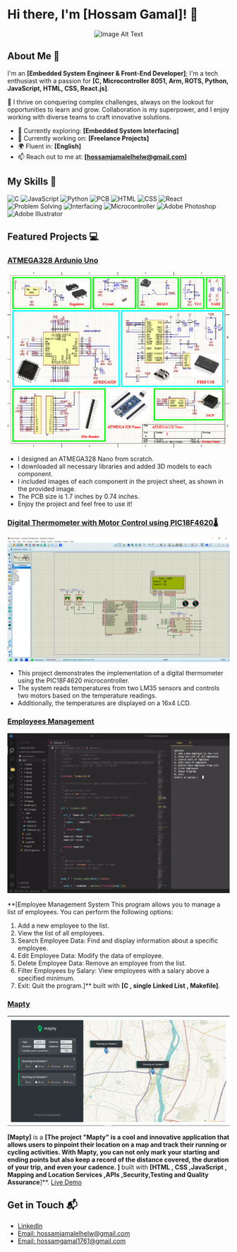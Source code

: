 # Hi there, I'm [Hossam Gamal]! 👋

<div align="center">
<img src="![image](https://github.com/user-attachments/assets/b2d61e53-8388-4ab7-89df-51a6db98285a)" alt="Image Alt Text">
</div>

## About Me 🚀

I'm an **[Embedded System Engineer & Front-End Developer]**; I'm a tech enthusiast with a passion for **[C, Microcontroller 8051, Arm, ROTS, Python, JavaScript, HTML, CSS, React.js]**.

🌟 I thrive on conquering complex challenges, always on the lookout for opportunities to learn and grow. Collaboration is my superpower, and I enjoy working with diverse teams to craft innovative solutions.

- 🌱 Currently exploring: **[Embedded System Interfacing]**
- 🔭 Currently working on: **[Freelance Projects]**
- 🌍 Fluent in: **[English]**
- 📫 Reach out to me at: **[hossamjamalelhelw@gmail.com]**



## My Skills 🧠
![C](https://img.shields.io/badge/-C-007ACC?style=flat-square&logo=c&logoColor=white)
![JavaScript](https://img.shields.io/badge/-JavaScript-F7DF1E?style=flat-square&logo=javascript&logoColor=black)
![Python](https://img.shields.io/badge/-Python-3776AB?style=flat-square&logo=python&logoColor=white)
![PCB](https://img.shields.io/badge/-PCB-8BC34A?style=flat-square&logo=pcb&logoColor=white)
![HTML](https://img.shields.io/badge/-HTML-E34F26?style=flat-square&logo=html5&logoColor=white)
![CSS](https://img.shields.io/badge/-CSS-1572B6?style=flat-square&logo=css3&logoColor=white)
![React](https://img.shields.io/badge/-React-61DAFB?style=flat-square&logo=react&logoColor=black)
![Problem Solving](https://img.shields.io/badge/-Problem%20Solving-007ACC?style=flat-square&logoColor=white)
![Interfacing](https://img.shields.io/badge/-Interfacing-007ACC?style=flat-square&logoColor=white)
![Microcontroller](https://img.shields.io/badge/-Microcontroller-007ACC?style=flat-square&logoColor=white)
![Adobe Photoshop](https://img.shields.io/badge/-Adobe%20Photoshop-001D26?style=flat-square&logo=adobe-photoshop&logoColor=31A8FF)
![Adobe Illustrator](https://img.shields.io/badge/-Adobe%20Illustrator-FF9A00?style=flat-square&logo=adobe-illustrator&logoColor=1F7AEB)

## Featured Projects 💻

### [ATMEGA328 Ardunio Uno](https://github.com/HossamGamalElhelw/PCB_ATMEGA328_Nano)
![Project_Photo ](https://github.com/HossamGamalElhelw/PCB_ATMEGA328_Nano/blob/main/PCB_ATMEGA%20328%20Nano/images/Sheet.png)
- I designed an ATMEGA328 Nano from scratch.
- I downloaded all necessary libraries and added 3D models to each component.
- I included images of each component in the project sheet, as shown in the provided image.
- The PCB size is 1.7 inches by 0.74 inches.
- Enjoy the project and feel free to use it!
### [Digital Thermometer with Motor Control using PIC18F4620🌡](https://github.com/HossamGamalElhelw/Digital-Thermometer-DC-Motor)
![Project_Photo ](https://github.com/HossamGamalElhelw/Digital-Thermometer-DC-Motor/blob/main/Design.png)
- This project demonstrates the implementation of a digital thermometer using the PIC18F4620 microcontroller. 
- The system reads temperatures from two LM35 sensors and controls two motors based on the temperature readings.
- Additionally, the temperatures are displayed on a 16x4 LCD.

### [Employees Management](https://github.com/HossamGamalElhelw/Employees-Management)
![Project_Photo](https://github.com/HossamGamalElhelw/fictional-carnival/blob/66f9fdd855ef894d44b0a92c84246105d4824ad1/Images/System%20Emloyee.png)

**[Employee Management System
This program allows you to manage a list of employees.
You can perform the following options:
1. Add a new employee to the list.
2. View the list of all employees.
3. Search Employee Data: Find and display information about a specific employee.
4. Edit Employee Data: Modify the data of employee.
5. Delete Employee Data: Remove an employee from the list.
6. Filter Employees by Salary: View employees with a salary above a specified minimum.
7. Exit: Quit the program.]** built with **[C , single Linked List , Makefile]**.

### [Mapty](https://github.com/HossamGamalElhelw/Mapty)

![Project 2 Screenshot](https://raw.githubusercontent.com/HossamGamalElhelw/fictional-carnival/main/Mapty.png)

**[Mapty]** is a **[The project "Mapty" is a cool and innovative application that allows users to pinpoint their location on a map and track their running or cycling activities. With Mapty, you can not only mark your starting and ending points but also keep a record of the distance covered, the duration of your trip, and even your cadence.  ]** built with **[HTML , CSS ,JavaScript , Mapping and Location Services ,APIs ,Security,Testing and Quality Assurance**]**. [Live Demo](https://hossamgamalelhelw.github.io/Mapty/)

## Get in Touch 📬
- [LinkedIn](https://www.linkedin.com/in/hossam-gamal-810b74220)
- [Email: hossamjamalelhelw@gmail.com](mailto:hossamjamalelhelw@gmail.com)
- [Email: hossamgamal1761@gmail.com](mailto:hossamgamal1761@gmail.com)



